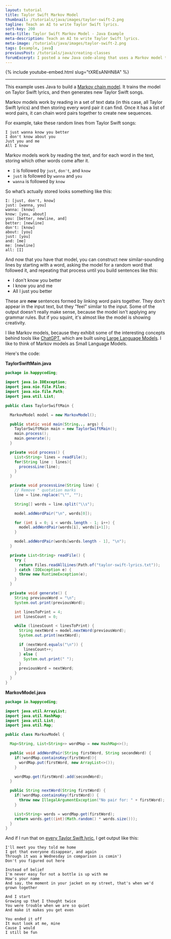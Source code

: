 ```yaml
---
layout: tutorial
title: Taylor Swift Markov Model
thumbnail: /tutorials/java/images/taylor-swift-2.png
tagline: Teach an AI to write Taylor Swift lyrics.
sort-key: 200
meta-title: Taylor Swift Markov Model - Java Example
meta-description: Teach an AI to write Taylor Swift lyrics.
meta-image: /tutorials/java/images/taylor-swift-2.png
tags: [example, java]
previousPost: /tutorials/java/creating-classes
forumExcerpt: I posted a new Java code-along that uses a Markov model to generate Taylor Swift lyrics!
---
```


{% include youtube-embed.html slug="tXREsANHN8A" %}

---

This example uses Java to build a [Markov chain model](https://en.wikipedia.org/wiki/Markov_chain). It trains the model on Taylor Swift lyrics, and then generates new Taylor Swift songs.

Markov models work by reading in a set of text data (in this case, all Taylor Swift lyrics) and then storing every word pair it can find. Once it has a list of word pairs, it can chain word pairs together to create new sequences.

For example, take these random lines from Taylor Swift songs:

```
I just wanna know you better
I don't know about you
Just you and me
All I know
```

Markov models work by reading the text, and for each word in the text, storing which other words come after it.

- `I` is followed by `just`, `don't`, and `know`
- `just` is followed by `wanna` and `you`
- `wanna` is followed by `know`


So what’s actually stored looks something like this:

```
I: [just, don't, know]
just: [wanna, you]
wanna: [know]
know: [you, about]
you: [better, newline, and]
better: [newline]
don't: [know]
about: [you]
just: [you]
and: [me]
me: [newline]
all: [I]
```

And now that you have that model, you can construct new similar-sounding lines by starting with a word, asking the model for a random word that followed it, and repeating that process until you build sentences like this:

- I don't know you better
- I know you and me
- All I just you better

These are **new** sentences formed by linking word pairs together. They don't appear in the input text, but they "feel" similar to the input. Some of the output doesn't really make sense, because the model isn't applying any grammar rules. But if you squint, it's almost like the model is showing creativity.

I like Markov models, because they exhibit some of the interesting concepts behind tools like [ChatGPT](/blog/coding-and-coping-with-chatgpt), which are built using [Large Language Models](https://en.wikipedia.org/wiki/Large_language_model). I like to think of Markov models as Small Language Models.

Here's the code:

**TaylorSwiftMain.java**

```java
package io.happycoding;

import java.io.IOException;
import java.nio.file.Files;
import java.nio.file.Path;
import java.util.List;

public class TaylorSwiftMain {

  MarkovModel model = new MarkovModel();

  public static void main(String... args) {
    TaylorSwiftMain main = new TaylorSwiftMain();
    main.process();
    main.generate();
  }

  private void process() {
    List<String> lines = readFile();
    for(String line : lines){
      processLine(line);
    }
  }

  private void processLine(String line) {
    // Remove " quotation marks
    line = line.replace("\"", "");

    String[] words = line.split("\\s");

    model.addWordPair("\n", words[0]);

    for (int i = 0; i < words.length - 1; i++) {
      model.addWordPair(words[i], words[i+1]);
    }

    model.addWordPair(words[words.length - 1], "\n");
  }

  private List<String> readFile() {
    try {
      return Files.readAllLines(Path.of("taylor-swift-lyrics.txt"));
    } catch (IOException e) {
      throw new RuntimeException(e);
    }
  }

  private void generate() {
    String previousWord = "\n";
    System.out.print(previousWord);

    int linesToPrint = 4;
    int linesCount = 0;

    while (linesCount < linesToPrint) {
      String nextWord = model.nextWord(previousWord);
      System.out.print(nextWord);

      if (nextWord.equals("\n")) {
        linesCount++;
      } else {
        System.out.print(" ");
      }
      previousWord = nextWord;
    }
  }
}
```

**MarkovModel.java**

```java
package io.happycoding;

import java.util.ArrayList;
import java.util.HashMap;
import java.util.List;
import java.util.Map;

public class MarkovModel {

  Map<String, List<String>> wordMap = new HashMap<>();

  public void addWordPair(String firstWord, String secondWord) {
    if(!wordMap.containsKey(firstWord)){
      wordMap.put(firstWord, new ArrayList<>());
    }

    wordMap.get(firstWord).add(secondWord);
  }

  public String nextWord(String firstWord) {
    if(!wordMap.containsKey(firstWord)) {
      throw new IllegalArgumentException("No pair for: " + firstWord);
    }

    List<String> words = wordMap.get(firstWord);
    return words.get((int)(Math.random() * words.size()));
  }
}
```

And if I run that on [every Taylor Swift lyric](https://raw.githubusercontent.com/shaynak/taylor-swift-lyrics/main/lyrics.csv), I get output like this:

```
I'll meet you they told me home
I got that everyone disappear, and again
Through it was a Wednesday in comparison is comin')
Don't you figured out here
```

```
Instead of belief
I'm never easy for not a bottle is up with me
How's your name
And say, the moment in your jacket on my street, that's when we'd grown together
```

```
And I start
Growing up that I thought twice
You were trouble when we are so quiet
And make it makes you get even
```

```
You ended it off
It must look at me, mine
Cause I would
I still be fun
```
